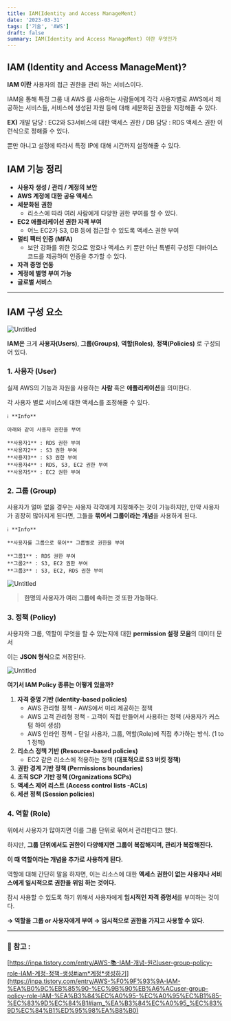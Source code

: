 ```yaml
---
title: IAM(Identity and Access ManageMent)
date: '2023-03-31'
tags: ['기술', 'AWS']
draft: false
summary: IAM(Identity and Access ManageMent) 이란 무엇인가
---
```


## IAM (Identity and Access ManageMent)?

**IAM 이란** 사용자의 접근 권한을 관리 하는 서비스이다.

IAM을 통해 특정 그룹 내 AWS 를 사용하는 사람들에게 각각 사용자별로 AWS에서 제공하는 서비스들, 서비스에 생성된 자원 등에 대해 세분화된 권한을 지정해줄 수 있다.

**EX)** 개발 담당 : EC2와 S3서비스에 대한 액세스 권한 / DB 담당 : RDS 액세스 권한 이런식으로 정해줄 수 있다.

뿐만 아니고 설정에 따라서 특정 IP에 대해 시간까지 설정해줄 수 있다.

## IAM 기능 정리

- **사용자 생성 / 관리 / 계정의 보안**
- **AWS 계정에 대한 공유 액세스**
- **세분화된 권한**
  - 리소스에 따라 여러 사람에게 다양한 권한 부여를 할 수 있다.
- **EC2 애플리케이션 권한 자격 부여**
  - 어느 EC2가 S3, DB 등에 접근할 수 있도록 액세스 권한 부여
- **멀티 팩터 인증 (MFA)**
  - 보안 강화를 위한 것으로 암호나 액세스 키 뿐만 아닌 특별히 구성된 디바이스 코드를 제공하여 인증을 추가할 수 있다.
- **자격 증명 연동**
- **계정에 별명 부여 가능**
- **글로벌 서비스**

---

## **IAM 구성 요소**

![Untitled](https://www.notion.so/image/https%3A%2F%2Fs3-us-west-2.amazonaws.com%2Fsecure.notion-static.com%2F76ce3a65-c627-4705-b1a6-94fd18dc05fe%2FUntitled.png?table=block&id=a72fcda6-037b-4eaa-a631-5e4c96f0bb4e&spaceId=ed58f7c6-46bb-48c4-829a-b24be3b7faa2&width=1920&userId=db5d5977-127f-463d-b91b-77eec4b05d2d&cache=v2)

**IAM은** 크게 **사용자(Users)**, **그룹(Groups)**, **역할(Roles)**, **정책(Policies)** 로 구성되어 있다.

### 1. 사용자 (User)

실제 AWS의 기능과 자원을 사용하는 **사람** 혹은 **애플리케이션**을 의미한다.

각 사용자 별로 서비스에 대한 액세스를 조정해줄 수 있다.

```
ℹ️ **Info**

아래와 같이 사용자 권한을 부여

**사용자1** : RDS 권한 부여
**사용자2** : S3 권한 부여
**사용자3** : S3 권한 부여
**사용자4** : RDS, S3, EC2 권한 부여
**사용자5** : EC2 권한 부여
```

### 2. 그룹 (Group)

사용자가 얼마 없을 경우는 사용자 각각에게 지정해주는 것이 가능하지만, 만약 사용자가 굉장히 많아지게 된다면, 그들을 **묶어서 그룹이라는 개념**을 사용하게 된다.

```
ℹ️ **Info**

**사용자를 그룹으로 묶어** 그룹별로 권한을 부여

**그룹1** : RDS 권한 부여
**그룹2** : S3, EC2 권한 부여
**그룹3** : S3, EC2, RDS 권한 부여
```

![Untitled](https://www.notion.so/image/https%3A%2F%2Fs3-us-west-2.amazonaws.com%2Fsecure.notion-static.com%2Fddef55dc-fbd1-4e1d-883f-2b6499f6701c%2FUntitled.png?table=block&id=c54df7f7-bc5b-4c7f-b7f3-69837e24a89d&spaceId=ed58f7c6-46bb-48c4-829a-b24be3b7faa2&width=1920&userId=db5d5977-127f-463d-b91b-77eec4b05d2d&cache=v2)

> **한명의 사용자가 여러 그룹에 속하는 것 또한 가능하다.**

### 3. 정책 (Policy)

사용자와 그룹, 역할이 무엇을 할 수 있는지에 대한 **permission 설정 모음**의 데이터 문서

이는 **JSON 형식**으로 저장된다.

![Untitled](https://www.notion.so/image/https%3A%2F%2Fs3-us-west-2.amazonaws.com%2Fsecure.notion-static.com%2F8e8c561e-ef84-4c12-b255-0c7e5368b233%2FUntitled.png?table=block&id=c48ad833-190f-4705-82e2-1e1f31d0d4db&spaceId=ed58f7c6-46bb-48c4-829a-b24be3b7faa2&width=1920&userId=db5d5977-127f-463d-b91b-77eec4b05d2d&cache=v2)

**여기서 IAM Policy 종류는 어떻게 있을까?**

1. **자격 증명 기반 (Identity-based policies)**
   - AWS 관리형 정책 - AWS에서 미리 제공하는 정책
   - AWS 고객 관리형 정책 - 고객이 직접 만들어서 사용하는 정책 (사용자가 커스텀 하여 생성)
   - AWS 인라인 정책 - 단일 사용자, 그룹, 역할(Role)에 직접 추가하는 방식. (1 to 1 정책)
2. **리소스 정책 기반 (Resource-based policies)**
   - EC2 같은 리소스에 적용하는 정책 **(대표적으로 S3 버킷 정책)**
3. **권한 경계 기반 정책 (Permissions boundaries)**
4. **조직 SCP 기반 정책 (Organizations SCPs)**
5. **액세스 제어 리스트 (Access control lists -ACLs)**
6. **세션 정책 (Session policies)**

### 4. 역할 (Role)

위에서 사용자가 많아지면 이를 그룹 단위로 묶어서 관리한다고 했다.

하지만, **그룹 단위에서도 권한이 다양해지면 그룹이 복잡해지며, 관리가 복잡해진다.**

**이 때 역할이라는 개념을 추가로 사용하게 된다.**

역할에 대해 간단히 말을 하자면, 이는 리소스에 대한 **액세스 권한이 없는 사용자나 서비스에게 일시적으로 권한을 위임 하는 것이다.**

잠시 사용할 수 있도록 하기 위해서 사용자에게 **임시적인 자격 증명서**를 부여하는 것이다.

**→ 역할을 그룹 or 사용자에게 부여 → 임시적으로 권한을 가지고 사용할 수 있다.**

---

### 📰 참고 :

[https://inpa.tistory.com/entry/AWS-📚-IAM-개념-원리user-group-policy-role-IAM-계정-정책-생성#iam*계정*생성하기](https://inpa.tistory.com/entry/AWS-%F0%9F%93%9A-IAM-%EA%B0%9C%EB%85%90-%EC%9B%90%EB%A6%ACuser-group-policy-role-IAM-%EA%B3%84%EC%A0%95-%EC%A0%95%EC%B1%85-%EC%83%9D%EC%84%B1#iam_%EA%B3%84%EC%A0%95_%EC%83%9D%EC%84%B1%ED%95%98%EA%B8%B0)
